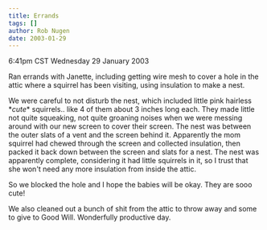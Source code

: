 ```yaml
---
title: Errands
tags: []
author: Rob Nugen
date: 2003-01-29
---
```


<p class=date>6:41pm CST Wednesday 29 January 2003</p>

<p>Ran errands with Janette, including getting wire mesh to cover a
hole in the attic where a squirrel has been visiting, using insulation
to make a nest.</p>

<p>We were careful to not disturb the nest, which included little pink
hairless *<em>cute</em>* squirrels.. like 4 of them about 3 inches
long each.  They made little not quite squeaking, not quite groaning
noises when we were messing around with our new screen to cover their
screen.  The nest was between the outer slats of a vent and the screen
behind it.  Apparently the mom squirrel had chewed through the screen
and collected insulation, then packed it back down between the screen
and slats for a nest.  The nest was apparently complete, considering
it had little squirrels in it, so I trust that she won't need any more
insulation from inside the attic.</p>

<p>So we blocked the hole and I hope the babies will be okay.  They
are sooo cute!</p>

<p>We also cleaned out a bunch of shit from the attic to throw away
and some to give to Good Will.  Wonderfully productive day.</p>
